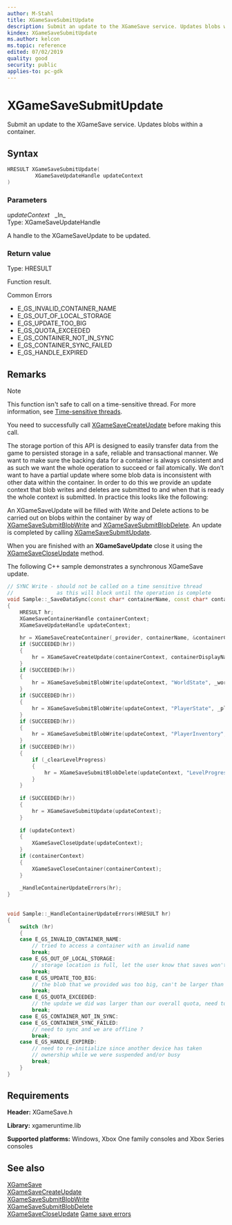 ```yaml
---
author: M-Stahl
title: XGameSaveSubmitUpdate
description: Submit an update to the XGameSave service. Updates blobs within a container.
kindex: XGameSaveSubmitUpdate
ms.author: kelcon
ms.topic: reference
edited: 07/02/2019
quality: good
security: public
applies-to: pc-gdk
---
```


# XGameSaveSubmitUpdate  

Submit an update to the XGameSave service. Updates blobs within a container.  

## Syntax  
  
```cpp
HRESULT XGameSaveSubmitUpdate(  
         XGameSaveUpdateHandle updateContext  
)  
```  
  
### Parameters  
  
*updateContext* &nbsp;&nbsp;\_In\_  
Type: XGameSaveUpdateHandle  

  
A handle to the XGameSaveUpdate to be updated.  


  
### Return value
Type: HRESULT
  
Function result.  

Common Errors
- E_GS_INVALID_CONTAINER_NAME
- E_GS_OUT_OF_LOCAL_STORAGE
- E_GS_UPDATE_TOO_BIG
- E_GS_QUOTA_EXCEEDED
- E_GS_CONTAINER_NOT_IN_SYNC
- E_GS_CONTAINER_SYNC_FAILED
- E_GS_HANDLE_EXPIRED
  
## Remarks  
  > [!NOTE]
> This function isn't safe to call on a time-sensitive thread. For more information, see [Time-sensitive threads](../../../../system/overviews/time-sensitive-threads.md).  
  
You need to successfully call [XGameSaveCreateUpdate](xgamesavecreateupdate.md) before making this call.  

The storage portion of this API is designed to easily transfer data from the game to persisted storage in a safe, reliable and transactional manner. We want to make sure the backing data for a container is always consistent and as such we want the whole operation to succeed or fail atomically. We don’t want to have a partial update where some blob data is inconsistent with other data within the container. In order to do this we provide an update context that blob writes and deletes are submitted to and when that is ready the whole context is submitted. In practice this looks like the following:
 
An XGameSaveUpdate will be filled with Write and Delete actions to be carried out on blobs within the container by way of [XGameSaveSubmitBlobWrite](xgamesavesubmitblobwrite.md) and [XGameSaveSubmitBlobDelete](xgamesavesubmitblobdelete.md). An update is completed by calling [XGameSaveSubmitUpdate](xgamesavesubmitupdate.md).  

When you are finished with an **XGameSaveUpdate** close it using the [XGameSaveCloseUpdate](xgamesavecloseupdate.md) method.
  
The following C++ sample demonstrates a synchronous XGameSave update.

```cpp
// SYNC Write - should not be called on a time sensitive thread 
//              as this will block until the operation is complete 
void Sample::_SaveDataSync(const char* containerName, const char* containerDisplayName) 
{ 
    HRESULT hr; 
    XGameSaveContainerHandle containerContext; 
    XGameSaveUpdateHandle updateContext; 
  
    hr = XGameSaveCreateContainer(_provider, containerName, &containerContext); 
    if (SUCCEEDED(hr)) 
    { 
        hr = XGameSaveCreateUpdate(containerContext, containerDisplayName, &updateContext); 
    } 
    if (SUCCEEDED(hr)) 
    { 
        hr = XGameSaveSubmitBlobWrite(updateContext, "WorldState", _worldState.data(), _worldState.size()); 
    } 
    if (SUCCEEDED(hr)) 
    { 
        hr = XGameSaveSubmitBlobWrite(updateContext, "PlayerState", _playerState.data(), _playerState.size()); 
    } 
    if (SUCCEEDED(hr)) 
    { 
        hr = XGameSaveSubmitBlobWrite(updateContext, "PlayerInventory", _playerInventory.data(), _playerInventory.size()); 
    } 
    if (SUCCEEDED(hr)) 
    { 
        if (_clearLevelProgress) 
        { 
            hr = XGameSaveSubmitBlobDelete(updateContext, "LevelProgress"); 
        } 
    } 
  
    if (SUCCEEDED(hr)) 
    { 
        hr = XGameSaveSubmitUpdate(updateContext); 
    } 
  
    if (updateContext) 
    { 
        XGameSaveCloseUpdate(updateContext); 
    } 
    if (containerContext) 
    { 
        XGameSaveCloseContainer(containerContext); 
    } 
  
    _HandleContainerUpdateErrors(hr); 
} 
  
  
void Sample::_HandleContainerUpdateErrors(HRESULT hr) 
{ 
    switch (hr) 
    { 
    case E_GS_INVALID_CONTAINER_NAME: 
        // tried to access a container with an invalid name 
        break; 
    case E_GS_OUT_OF_LOCAL_STORAGE: 
        // storage location is full, let the user know that saves won't work till this is fixed 
        break; 
    case E_GS_UPDATE_TOO_BIG: 
        // the blob that we provided was too big, can't be larger than GS_MAX_BLOB_SIZE 
        break; 
    case E_GS_QUOTA_EXCEEDED: 
        // the update we did was larger than our overall quota, need to track that! (see XGameSaveQueryRemainingQuota & XGameSaveQueryRemainingQuotaAsync) 
        break; 
    case E_GS_CONTAINER_NOT_IN_SYNC: 
    case E_GS_CONTAINER_SYNC_FAILED: 
        // need to sync and we are offline ? 
        break; 
    case E_GS_HANDLE_EXPIRED: 
        // need to re-initialize since another device has taken 
        // ownership while we were suspended and/or busy 
        break; 
    } 
} 
```

  
## Requirements  
  
**Header:** XGameSave.h
  
**Library:** xgameruntime.lib  
  
**Supported platforms:** Windows, Xbox One family consoles and Xbox Series consoles  
  
## See also  
[XGameSave](../xgamesave_members.md)  
[XGameSaveCreateUpdate](xgamesavecreateupdate.md)  
[XGameSaveSubmitBlobWrite](xgamesavesubmitblobwrite.md)  
[XGameSaveSubmitBlobDelete](xgamesavesubmitblobdelete.md)  
[XGameSaveCloseUpdate](xgamesavecloseupdate.md)
[Game save errors](../../../../system/overviews/game-save/game-saves-errors.md)